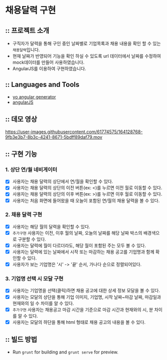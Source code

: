 # 채용달력 구현

## :: 프로젝트 소개

- 구직자가 달력을 통해 구인 중인 날짜별로 기업목록과 채용 내용을 확인 할 수 있는 `채용달력`입니다.
- 현재 날짜가 반영되어 기능을 확인 하실 수 있도록 url 데이터에서 날짜를 수정하여 mock데이터를 만들어 사용하였습니다.
- AngularJS를 이용하여 구현하였습니다.

## :: Languages and Tools

- [yo angular generator](https://github.com/yeoman/generator-angular)
- [angularJS](https://angularjs.org/)

## :: 데모 영상

https://user-images.githubusercontent.com/61774575/164128768-9fb3e3b7-8b3c-4241-8671-5bdff89daf79.mov

## :: 구현 기능

### 1. 상단 연/월 네비게이터

- [x] 사용자는 채용 달력의 상단에서 연/월을 확인할 수 있다.
- [x] 사용자는 채용 달력의 상단의 이전 버튼(ex: <)를 누르면 이전 월로 이동할 수 있다.
- [x] 사용자는 채용 달력의 상단의 이후 버튼(ex: >)를 누르면 이후 월로 이동할 수 있다.
- [x] 사용자는 처음 화면에 들어왔을 때 오늘이 포함된 연/월의 채용 달력을 볼 수 있다.

### 2. 채용 달력 구현

- [x] 사용자는 해당 월의 달력을 확인할 수 있다.
- [x] `추가구현` 사용자는 이전, 이후 월의 날짜, 오늘의 날짜를 해당 날짜 박스의 배경색으로 구분할 수 있다.
- [x] 사용자는 달력에 월이 다르더라도, 해당 월이 포함된 주는 모두 볼 수 있다.
- [x] 사용자는 달력에 있는 날짜에서 시작 또는 마감하는 채용 공고를 기업명과 함께 확인할 수 있다.
- [x] 사용자가 보는 기업명은 '시' -> '끝' 순서, 가나다 순으로 정렬되어있다.

### 3. 기업명 선택 시 모달 구현

- [x] 사용자는 기업명을 선택(클릭)하면 채용 공고에 대한 상세 정보 모달을 볼 수 있다.
- [x] 사용자는 모달의 상단을 통해 기업 이미지, 기업명, 시작 날짜~마감 날짜, 마감일과 현재와의 일 수 차이를 알 수 있다.
- [x] `추가구현` 사용자는 채용공고 마감 시간을 기준으로 마감 시간과 현재와의 시, 분 차이를 알 수 있다.
- [x] 사용자는 모달의 하단을 통해 html 형태로 채용 공고의 내용을 볼 수 있다.

## :: 빌드 방법

- Run `grunt` for building and `grunt serve` for preview.
